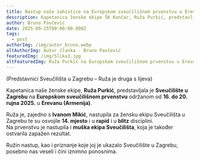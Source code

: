 ```yaml
---
title: Nastup naše šahistice na Europskom sveučilišnom prvenstvu u Erevanu (Armenija)
description: Kapetanica ženske ekipe ŠK Končar, Ruža Purkić, predstavljala je Sveučilište u Zagrebu na Europskom sveučilišnom prvenstvu u Erevanu te ostvarila zapažen nastup u rapid i blitz disciplinama.
author: Bruno Pavčević
date: 2025-09-25T00:00:00.000Z
tags:
  - post
authorImg: /img/autor_bruno.webp
altAuthorImg: Autor članka - Bruno Pavčević
featuredImg: /img/Slika3.jpg
altFeaturedImg: Ruža Purkić na Europskom sveučilišnom prvenstvu u Erevanu
---
```


(Predstavnici Sveučilišta u Zagrebu – Ruža je druga s lijeva)

Kapetanica naše ženske ekipe, **Ruža Purkić**, predstavljala je **Sveučilište u Zagrebu** na **Europskom sveučilišnom prvenstvu** održanom od **16. do 20. rujna 2025.** u **Erevanu (Armenija)**.

Ruža je, zajedno s **Ivanom Mikić**, nastupila za žensku ekipu Sveučilišta u Zagrebu te su osvojile **14. mjesto** i u **rapid** i u **blitz** disciplini.  
Na prvenstvu je nastupila i **muška ekipa Sveučilišta**, koja je također ostvarila zapažen rezultat.

Ružin nastup, kao i priznanje koje joj je ukazalo Sveučilište u Zagrebu, posebno nas veseli i čini iznimno ponosnima.

